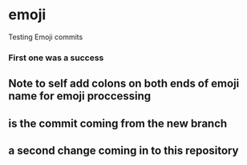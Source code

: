 # emoji

Testing Emoji commits

### First one was a success

## Note to self add colons on both ends of emoji name for emoji proccessing

## is the commit coming from the new branch

## a second change coming in to this repository
